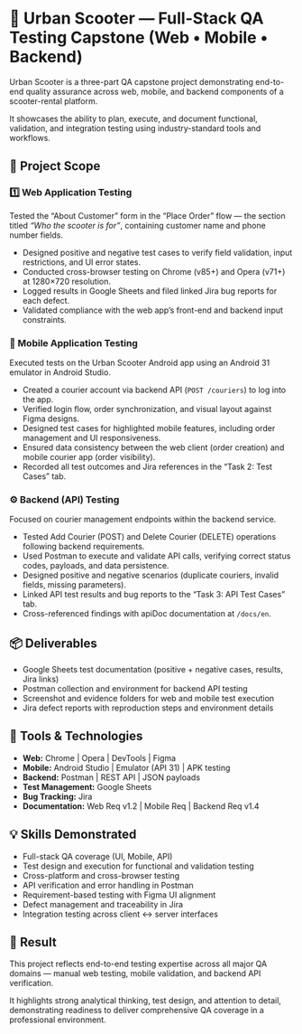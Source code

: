 # 🛴 Urban Scooter — Full-Stack QA Testing Capstone (Web • Mobile • Backend)
Urban Scooter is a three-part QA capstone project demonstrating end-to-end quality assurance across web, mobile, and backend components of a scooter-rental platform.  

It showcases the ability to plan, execute, and document functional, validation, and integration testing using industry-standard tools and workflows.

## 🧩 Project Scope
### 1️⃣ Web Application Testing
Tested the “About Customer” form in the “Place Order” flow — the section titled *“Who the scooter is for”*, containing customer name and phone number fields.  
- Designed positive and negative test cases to verify field validation, input restrictions, and UI error states.  
- Conducted cross-browser testing on Chrome (v85+) and Opera (v71+) at 1280×720 resolution.  
- Logged results in Google Sheets and filed linked Jira bug reports for each defect.  
- Validated compliance with the web app’s front-end and backend input constraints.

### 📱 Mobile Application Testing
Executed tests on the Urban Scooter Android app using an Android 31 emulator in Android Studio.  
- Created a courier account via backend API (`POST /couriers`) to log into the app.  
- Verified login flow, order synchronization, and visual layout against Figma designs.  
- Designed test cases for highlighted mobile features, including order management and UI responsiveness.  
- Ensured data consistency between the web client (order creation) and mobile courier app (order visibility).  
- Recorded all test outcomes and Jira references in the “Task 2: Test Cases” tab.

### ⚙️ Backend (API) Testing
Focused on courier management endpoints within the backend service.  
- Tested Add Courier (POST) and Delete Courier (DELETE) operations following backend requirements.  
- Used Postman to execute and validate API calls, verifying correct status codes, payloads, and data persistence.  
- Designed positive and negative scenarios (duplicate couriers, invalid fields, missing parameters).  
- Linked API test results and bug reports to the “Task 3: API Test Cases” tab.  
- Cross-referenced findings with apiDoc documentation at `/docs/en`.

## 📦 Deliverables
- Google Sheets test documentation (positive + negative cases, results, Jira links)  
- Postman collection and environment for backend API testing  
- Screenshot and evidence folders for web and mobile test execution  
- Jira defect reports with reproduction steps and environment details

## 🧰 Tools & Technologies
- **Web:** Chrome | Opera | DevTools | Figma  
- **Mobile:** Android Studio | Emulator (API 31) | APK testing  
- **Backend:** Postman | REST API | JSON payloads  
- **Test Management:** Google Sheets  
- **Bug Tracking:** Jira  
- **Documentation:** Web Req v1.2 | Mobile Req | Backend Req v1.4

## 💡 Skills Demonstrated
- Full-stack QA coverage (UI, Mobile, API)  
- Test design and execution for functional and validation testing  
- Cross-platform and cross-browser testing  
- API verification and error handling in Postman  
- Requirement-based testing with Figma UI alignment  
- Defect management and traceability in Jira  
- Integration testing across client ↔ server interfaces

## 🏁 Result
This project reflects end-to-end testing expertise across all major QA domains — manual web testing, mobile validation, and backend API verification.  

It highlights strong analytical thinking, test design, and attention to detail, demonstrating readiness to deliver comprehensive QA coverage in a professional environment.
